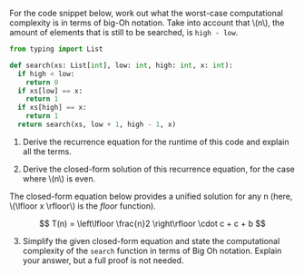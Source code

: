 
For the code snippet below, work out what the worst-case computational complexity is in terms of big-Oh notation.
Take into account that \\(n\\), the amount of elements that is still to be searched, is `high - low`.

```python
from typing import List

def search(xs: List[int], low: int, high: int, x: int):
  if high < low:
    return 0
  if xs[low] == x:
    return 1
  if xs[high] == x:
    return 1
  return search(xs, low + 1, high - 1, x)
```

1) Derive the recurrence equation for the runtime of this code and explain all the terms.

2) Derive the closed-form solution of this recurrence equation, for the case where \\(n\\) is even.

The closed-form equation below provides a unified solution for any n (here, \\(\lfloor x \rfloor\\) is the _floor_ function).

$$ T(n) = \left\lfloor \frac{n}2 \right\rfloor \cdot c + c + b $$

3) Simplify the given closed-form equation​ and state the computational complexity of the `search` function in terms of Big Oh notation. Explain your answer, but a full proof is not needed.​
